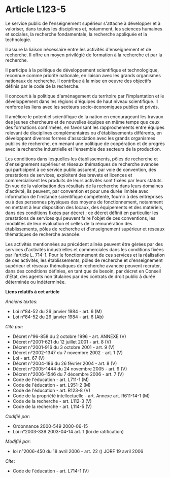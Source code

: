 # Article L123-5

Le service public de l'enseignement supérieur s'attache à développer et à valoriser, dans toutes les disciplines et,
notamment, les sciences humaines et sociales, la recherche fondamentale, la recherche appliquée et la technologie. 

Il assure la liaison nécessaire entre les activités d'enseignement et de recherche. Il offre un moyen privilégié de formation
à la recherche et par la recherche. 

Il participe à la politique de développement scientifique et technologique, reconnue comme priorité nationale, en liaison
avec les grands organismes nationaux de recherche. Il contribue à la mise en oeuvre des objectifs définis par le code de la
recherche. 

Il concourt à la politique d'aménagement du territoire par l'implantation et le développement dans les régions d'équipes de
haut niveau scientifique. Il renforce les liens avec les secteurs socio-économiques publics et privés. 

Il améliore le potentiel scientifique de la nation en encourageant les travaux des jeunes chercheurs et de nouvelles équipes
en même temps que ceux des formations confirmées, en favorisant les rapprochements entre équipes relevant de disciplines
complémentaires ou d'établissements différents, en développant diverses formes d'association avec les grands organismes
publics de recherche, en menant une politique de coopération et de progrès avec la recherche industrielle et l'ensemble des
secteurs de la production. 

Les conditions dans lesquelles les établissements, pôles de recherche et d'enseignement supérieur et réseaux thématiques de
recherche avancée qui participent à ce service public assurent, par voie de convention, des prestations de services,
exploitent des brevets et licences et commercialisent les produits de leurs activités sont fixées par leurs statuts. En vue
de la valorisation des résultats de la recherche dans leurs domaines d'activité, ils peuvent, par convention et pour une
durée limitée avec information de l'instance scientifique compétente, fournir à des entreprises ou à des personnes physiques
des moyens de fonctionnement, notamment en mettant à leur disposition des locaux, des équipements et des matériels, dans des
conditions fixées par décret ; ce décret définit en particulier les prestations de services qui peuvent faire l'objet de ces
conventions, les modalités de leur évaluation et celles de la rémunération des établissements, pôles de recherche et
d'enseignement supérieur et réseaux thématiques de recherche avancée. 

Les activités mentionnées au précédent alinéa peuvent être gérées par des services d'activités industrielles et commerciales
dans les conditions fixées par l'article L. 714-1. Pour le fonctionnement de ces services et la réalisation de ces activités,
les établissements, pôles de recherche et d'enseignement supérieur et réseaux thématiques de recherche avancée peuvent
recruter, dans des conditions définies, en tant que de besoin, par décret en Conseil d'Etat, des agents non titulaires par
des contrats de droit public à durée déterminée ou indéterminée.

**Liens relatifs à cet article**

_Anciens textes_:

  - Loi n°84-52 du 26 janvier 1984 - art. 6 (M)
  - Loi n°84-52 du 26 janvier 1984 - art. 6 (Ab)

_Cité par_:

  - Décret n°96-858 du 2 octobre 1996 - art. ANNEXE (V)
  - Décret n°2001-621 du 12 juillet 2001 - art. 8 (V)
  - Décret n°2001-916 du 3 octobre 2001 - art. 9 (V)
  - Décret n°2002-1347 du 7 novembre 2002 - art. 1 (V)
  - Loi - art. 67 (V)
  - Décret n°2004-186 du 26 février 2004 - art. 8 (V)
  - Décret n°2005-1444 du 24 novembre 2005 - art. 9 (V)
  - Décret n°2006-1546 du 7 décembre 2006 - art. 7 (V)
  - Code de l'éducation - art. L711-1 (M)
  - Code de l'éducation - art. L951-2 (M)
  - Code de l'éducation - art. R123-8 (V)
  - Code de la propriété intellectuelle - art. Annexe art. R611-14-1 (M)
  - Code de la recherche - art. L112-3 (V)
  - Code de la recherche - art. L114-5 (V)

_Codifié par_:

  - Ordonnance 2000-549 2000-06-15
  - Loi n°2003-339 2003-04-14 art. 1 (loi de ratification)

_Modifié par_:

  - loi n°2006-450 du 18 avril 2006 - art. 22 () JORF 19 avril 2006

_Cite_:

  - Code de l'éducation - art. L714-1 (V)
